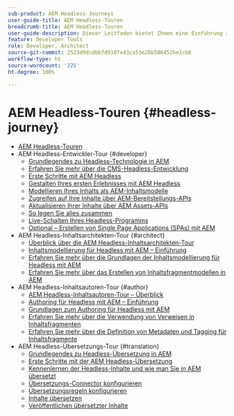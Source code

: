 ```yaml
---
sub-product: AEM Headless Journeys
user-guide-title: AEM Headless-Touren
breadcrumb-title: AEM Headless-Touren
user-guide-description: Dieser Leitfaden bietet Ihnen eine Einführung zu den effektiven und flexiblen Headless-Features von AEM und deren Funktionen und erläutert, wie Sie sie bei Ihrem ersten Projekt nutzen können.
feature: Developer Tools
role: Developer, Architect
source-git-commit: 2523d9dcdbbfd9107e43ca53e2bb586452be1cb8
workflow-type: ht
source-wordcount: '225'
ht-degree: 100%

---
```



# AEM Headless-Touren {#headless-journey}

+ [AEM Headless-Touren](/help/journey-headless/home.md)
+ AEM Headless-Entwickler-Tour {#developer}
   + [Grundlegendes zu Headless-Technologie in AEM](developer/overview.md)
   + [Erfahren Sie mehr über die CMS-Headless-Entwicklung](developer/learn-about.md)
   + [Erste Schritte mit AEM Headless](developer/getting-started.md)
   + [Gestalten Ihres ersten Erlebnisses mit AEM Headless](developer/path-to-first-experience.md)
   + [Modellieren Ihres Inhalts als AEM-Inhaltsmodelle](developer/model-your-content.md)
   + [Zugreifen auf Ihre Inhalte über AEM-Bereitstellungs-APIs](developer/access-your-content.md)
   + [Aktualisieren Ihrer Inhalte über AEM Assets-APIs](developer/update-your-content.md)
   + [So legen Sie alles zusammen](developer/put-it-all-together.md)
   + [Live-Schalten Ihres Headless-Programms](developer/go-live.md)
   + [Optional – Erstellen von Single Page Applications (SPAs) mit AEM](developer/create-spa.md)
+ AEM Headless-Inhaltsarchitekten-Tour {#architect}
   + [Überblick über die AEM Headless-Inhaltsarchitekten-Tour](architect/overview.md)
   + [Inhaltsmodellierung für Headless mit AEM – Einführung](architect/introduction.md)
   + [Erfahren Sie mehr über die Grundlagen der Inhaltsmodellierung für Headless mit AEM](architect/basics.md)
   + [Erfahren Sie mehr über das Erstellen von Inhaltsfragmentmodellen in AEM](architect/model-structure.md)
+ AEM Headless-Inhaltsautoren-Tour {#author}
   + [AEM Headless-Inhaltsautoren-Tour – Überblick](author/overview.md)
   + [Authoring für Headless mit AEM – Einführung](author/introduction.md)
   + [Grundlagen zum Authoring für Headless mit AEM](author/basics.md)
   + [Erfahren Sie mehr über die Verwendung von Verweisen in Inhaltsfragmenten](author/references.md)
   + [Erfahren Sie mehr über die Definition von Metadaten und Tagging für Inhaltsfragmente](author/metadata-tagging.md)
+ AEM Headless-Übersetzungs-Tour {#translation}
   + [Grundlegendes zu Headless-Übersetzung in AEM](translation/overview.md)
   + [Erste Schritte mit der AEM Headless-Übersetzung](translation/getting-started.md)
   + [Kennenlernen der Headless-Inhalte und wie man Sie in AEM übersetzt](translation/learn-about.md)
   + [Übersetzungs-Connector konfigurieren](translation/configure-connector.md)
   + [Übersetzungsregeln konfigurieren](translation/translation-rules.md)
   + [Inhalte übersetzen](translation/translate-content.md)
   + [Veröffentlichen übersetzter Inhalte](translation/publish-content.md)
